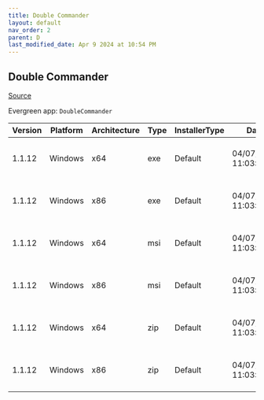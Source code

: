 ```yaml
---
title: Double Commander
layout: default
nav_order: 2
parent: D
last_modified_date: Apr 9 2024 at 10:54 PM
---
```


## Double Commander

[Source](https://github.com/doublecmd/doublecmd/)

Evergreen app: `DoubleCommander`

| Version | Platform | Architecture | Type | InstallerType | Date                | Size     | URI                                                                                                                                                                                                      |
| ------- | -------- | ------------ | ---- | ------------- | ------------------- | -------- | -------------------------------------------------------------------------------------------------------------------------------------------------------------------------------------------------------- |
| 1.1.12  | Windows  | x64          | exe  | Default       | 04/07/2024 11:03:31 | 10060603 | [https://github.com/doublecmd/doublecmd/releases/download/v1.1.12/doublecmd-1.1.12.x86_64-win64.exe](https://github.com/doublecmd/doublecmd/releases/download/v1.1.12/doublecmd-1.1.12.x86_64-win64.exe) |
| 1.1.12  | Windows  | x86          | exe  | Default       | 04/07/2024 11:03:31 | 9469830  | [https://github.com/doublecmd/doublecmd/releases/download/v1.1.12/doublecmd-1.1.12.i386-win32.exe](https://github.com/doublecmd/doublecmd/releases/download/v1.1.12/doublecmd-1.1.12.i386-win32.exe)     |
| 1.1.12  | Windows  | x64          | msi  | Default       | 04/07/2024 11:03:31 | 16284146 | [https://github.com/doublecmd/doublecmd/releases/download/v1.1.12/doublecmd-1.1.12.x86_64-win64.msi](https://github.com/doublecmd/doublecmd/releases/download/v1.1.12/doublecmd-1.1.12.x86_64-win64.msi) |
| 1.1.12  | Windows  | x86          | msi  | Default       | 04/07/2024 11:03:31 | 15288769 | [https://github.com/doublecmd/doublecmd/releases/download/v1.1.12/doublecmd-1.1.12.i386-win32.msi](https://github.com/doublecmd/doublecmd/releases/download/v1.1.12/doublecmd-1.1.12.i386-win32.msi)     |
| 1.1.12  | Windows  | x64          | zip  | Default       | 04/07/2024 11:03:31 | 15656739 | [https://github.com/doublecmd/doublecmd/releases/download/v1.1.12/doublecmd-1.1.12.x86_64-win64.zip](https://github.com/doublecmd/doublecmd/releases/download/v1.1.12/doublecmd-1.1.12.x86_64-win64.zip) |
| 1.1.12  | Windows  | x86          | zip  | Default       | 04/07/2024 11:03:31 | 14658680 | [https://github.com/doublecmd/doublecmd/releases/download/v1.1.12/doublecmd-1.1.12.i386-win32.zip](https://github.com/doublecmd/doublecmd/releases/download/v1.1.12/doublecmd-1.1.12.i386-win32.zip)     |
